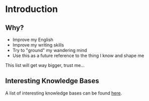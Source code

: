 # Introduction

## Why?

* Improve my English 
* Improve my writing skills 
* Try to "ground" my wandering mind 
* Use this as a future reference to the thing I know and shape me

This list will get way bigger, trust me...

## Interesting Knowledge Bases

A list of interesting knowledge bases can be found [here](https://github.com/RichardLitt/meta-knowledge).







